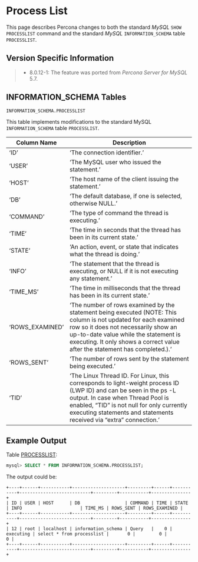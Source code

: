 # Process List

This page describes Percona changes to both the standard *MySQL* `SHOW PROCESSLIST` command and the standard *MySQL* `INFORMATION_SCHEMA` table `PROCESSLIST`.

## Version Specific Information

> 
> * 8.0.12-1: The feature was ported from *Percona Server for MySQL* 5.7.

## INFORMATION_SCHEMA Tables

`INFORMATION_SCHEMA.PROCESSLIST`

This table implements modifications to the standard MySQL `INFORMATION_SCHEMA` table `PROCESSLIST`.

| Column Name     | Description                                                                                                                                                                                                                                                                    |
|-----------------|--------------------------------------------------------------------------------------------------------------------------------------------------------------------------------------------------------------------------------------------------------------------------------|
| ‘ID’            | ‘The connection identifier.’                                                                                                                                                                                                                                                   |
| ‘USER’          | ‘The MySQL user who issued the statement.’                                                                                                                                                                                                                                     |
| ‘HOST’          | ‘The host name of the client issuing the statement.’                                                                                                                                                                                                                           |
| ‘DB’            | ‘The default database, if one is selected, otherwise NULL.’                                                                                                                                                                                                                    |
| ‘COMMAND’       | ‘The type of command the thread is executing.’                                                                                                                                                                                                                                 |
| ‘TIME’          | ‘The time in seconds that the thread has been in its current state.’                                                                                                                                                                                                           |
| ‘STATE’         | ‘An action, event, or state that indicates what the thread is doing.’                                                                                                                                                                                                          |
| ‘INFO’          | ‘The statement that the thread is executing, or NULL if it is not executing any statement.’                                                                                                                                                                                    |
| ‘TIME_MS’       | ‘The time in milliseconds that the thread has been in its current state.’                                                                                                                                                                                                      |
| ‘ROWS_EXAMINED’ | ‘The number of rows examined by the statement being executed (NOTE: This column is not updated for each examined row so it does not necessarily show an up-to-date value while the statement is executing. It only shows a correct value after the statement has completed.).’ |
| ‘ROWS_SENT’     | ‘The number of rows sent by the statement being executed.’                                                                                                                                                                                                                     |
| ‘TID’           | ‘The Linux Thread ID. For Linux, this corresponds to light-weight process ID (LWP ID) and can be seen in the ps -L output. In case when Thread Pool is enabled, “TID” is not null for only currently executing statements and statements received via “extra” connection.’     |

## Example Output

Table [PROCESSLIST](https://docs.percona.com/percona-server/8.0/diagnostics/process_list.html#processlist):

```sql
mysql> SELECT * FROM INFORMATION_SCHEMA.PROCESSLIST;
```

The output could be:

```text
+----+------+-----------+--------------------+---------+------+-----------+---------------------------+---------+-----------+---------------+
| ID | USER | HOST      | DB                 | COMMAND | TIME | STATE     | INFO                      | TIME_MS | ROWS_SENT | ROWS_EXAMINED |
+----+------+-----------+--------------------+---------+------+-----------+---------------------------+---------+-----------+---------------+
| 12 | root | localhost | information_schema | Query   |    0 | executing | select * from processlist |       0 |         0 |             0 |
+----+------+-----------+--------------------+---------+------+-----------+---------------------------+---------+-----------+---------------+
```
